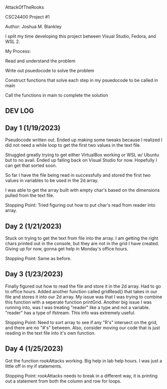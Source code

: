 AttackOfTheRooks

CSC24400 Project #1

Author: Joshua M. Blankley

I split my time developing this project between Visual Studio, Fedora, and WSL 2. 

My Process:

Read and understand the problem

Write out psuedocode to solve the problem

Construct functions that solve each step in my psuedocode to be called in main

Call the functions in main to complete the solution



DEV LOG
--------------------------------------------------------------------------------------------------
Day 1 (1/19/2023)
-----------------
Pseudocode written out. Ended up making some tweaks because I realized I did not need a while loop 
to get the first two values in the text file.

Struggled greatly trying to get either VirtualBox working or WSL w/ Ubuntu but to no avail. Ended 
up falling back on Visual Studio for now. Hopefully I can get that sorted soon.

So far I have the file being read in successfully and stored the first two values in variables to 
be used in the 2d array.

I was able to get the array built with empty char's based on the dimensions pulled from the text
file.

Stopping Point: Tried figuring out how to put char's read from reader into array.


Day 2 (1/21/2023)
-----------------
Stuck on trying to get the text from file into the array. I am getting the right chars printed out
in the console, but they are not in the grid I have created. Giving up for now, gonna get help in 
Monday's office hours.

Stopping Point: Same as before.


Day 3 (1/23/2023)
-----------------
Finally figured out how to read the file and store it in the 2d array. Had to go to office hours.
Added another function called gridRead() that takes in our file and stores it into our 2d array.
My issue was that I was trying to combine this function with a seperate function printGrid.
Another big issue I was running into, was I was treating "reader" like a type and not a variable.
"reader" has a type of ifstream. This info was extremely useful.

Stopping Point: Need to sort array to see if any "R's" intersect on the grid, and there are no "#'s"
between. Also, consider moving our code that is just reading in the text file into it's own function.


Day 4 (1/25/2023)
-----------------
Got the function rookAttacks working. Big help in lab help hours. I was just a little off in my if
statements.

Stopping Point: rookAttacks needs to break in a different way, it is printing out a statement from
both the column and row for loops.
